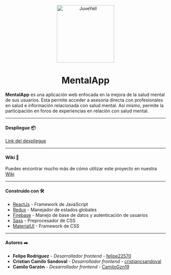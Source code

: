 <p style = 'text-align:center;'>
<img src="https://res.cloudinary.com/dcane9asx/image/upload/v1649261924/JxDC6tZK_4x_gkf17b.png" alt="JuveYell" width="180px">
</p>

<h1 style="text-align: center">
MentalApp

</h1>

**MentalApp** es una aplicación web enfocada en la mejora de la salud mental de sus usuarios. Esta permite acceder a asesoría directa con profesionales en salud e información relacionada con salud mental. Así mismo, permite la participación en foros de experiencias en relación con salud mental.

---

#### Despliegue 📦

[Link del despliegue]("https://mentalapp-ag.netlify.app/")

---

#### Wiki 📖

Puedes encontrar mucho más de cómo utilizar este proyecto en nuestra [Wiki](http://https://github.com/academia-geek/demo-day-projects-mentalapp/wiki "wiki")

---

#### Construido con 🛠️

-  [ReactJs](http://https://es.reactjs.org/ "ReactJs") - Framework de JavaScript
-  [Redux](http://https://es.redux.js.org/ "Redux") - Manejador de estados globales
-  [Firebase](http://https://firebase.google.com/ "Firebase") - Manejo de base de datos y autenticación de usuarios
-  [Sass](http://https://sass-lang.com/ "Sass") - Preprocesador de CSS
-  [MaterialUI](http://https://mui.com/ "MaterialUI") - Framework de CSS

---

#### Autores ✒️

-  **Felipe Rodriguez** - _Desarrollador frontend_ - [felipe22570](http://https://github.com/felipe22570 "felipe22570")
-  **Cristian Camilo Sandoval** - _Desarrollador frontend_ - [cristiancsandoval](http://https://github.com/cristiancsandoval "cristiancsandoval")
-  **Camilo Garzón** - _Desarrollador frontend_ - [CamiloGzn19](http://https://github.com/CamiloGzn19 "CamiloGzn19")
